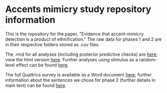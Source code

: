 # Accents mimicry study repository information
 
This is the repository for the paper, "Evidence that accent-mimicry detection is a product of ethnification." The raw data for phases 1 and 2 are in their respective folders stored as .csv files.

The .rmd for all analyses (including posterior predictive checks) are <a href="https://github.com/jonathanrgoodman/accents-2/blob/main/Analyses.Rmd">here</a>; view the html version <a href="https://htmlpreview.github.io/?https://github.com/jonathanrgoodman/accents-2/blob/main/Analyses.nb.html">here</a>. Further analyses using stimulus as a random-level effect can be found <a href="https://htmlpreview.github.io/?https://github.com/jonathanrgoodman/accents-2/blob/main/Follow-up-analyses.nb.html">here</a>.

The full Qualtrics survey is available as a Word document <a href="https://github.com/jonathanrgoodman/accents-2/blob/main/Qualtics-survey.docx">here</a>; further information about the sentences we chose for phase 2 (further details in main text) can be found <a href="https://github.com/jonathanrgoodman/accents-2/blob/main/Phase2-sentences.docx">here</a>.
